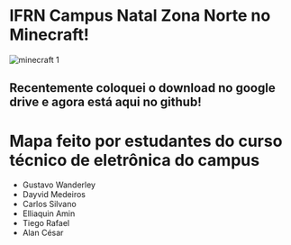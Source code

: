 # IFRN Campus Natal Zona Norte no Minecraft!

![minecraft 1](https://github.com/Gustavo-Guilherme-Wanderley/IFRNminecraft/assets/77367556/70595fb0-e33f-410e-9df6-8900f57d6549)

## Recentemente coloquei o download no google drive e agora está aqui no github!

# Mapa feito por estudantes do curso técnico de eletrônica do campus

+ Gustavo Wanderley
+ Dayvid Medeiros
+ Carlos Silvano  
+ Elliaquin Amin  
+ Tiego Rafael
+ Alan César
